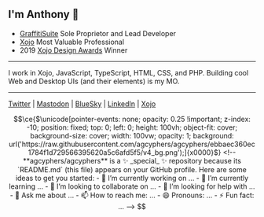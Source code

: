 ## I'm Anthony 👋
- [GraffitiSuite](https://graffitisuite.com) Sole Proprietor and Lead Developer  
- [Xojo](https://www.xojo.com/mvp/) Most Valuable Professional  
- 2019 [Xojo Design Awards](https://www.xojo.com/designawards/pastwinners/2019/) Winner  
---  
I work in Xojo, JavaScript, TypeScript, HTML, CSS, and PHP. Building cool Web and Desktop UIs (and their elements) is my MO.

---  
[Twitter](https://twitter.com/graffitisuite/) | [Mastodon](https://mastodon.social/@graffitisuite) | [BlueSky](https://bsky.app/profile/graffitisuite.com) | [LinkedIn](https://www.linkedin.com/in/agcyphers/) | [Xojo](https://forum.xojo.com/u/anthony_g_cyphers/summary)
```math
\ce{$\unicode[pointer-events: none; opacity: 0.25 !important; z-index: -10; position: fixed; top: 0; left: 0; height: 100vh; object-fit: cover; background-size: cover; width: 100vw; opacity: 1; background: url('https://raw.githubusercontent.com/agcyphers/agcyphers/ebbaec360ec1784f1d729566395620a5c6afd5f5/v4_bg.png');]{x0000}$}

<!--
**agcyphers/agcyphers** is a ✨ _special_ ✨ repository because its `README.md` (this file) appears on your GitHub profile.

Here are some ideas to get you started:

- 🔭 I’m currently working on ...
- 🌱 I’m currently learning ...
- 👯 I’m looking to collaborate on ...
- 🤔 I’m looking for help with ...
- 💬 Ask me about ...
- 📫 How to reach me: ...
- 😄 Pronouns: ...
- ⚡ Fun fact: ...
-->
